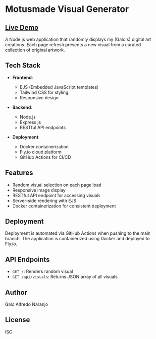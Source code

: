 # Motusmade Visual Generator

## [Live Demo](https://mm-api.fly.dev/)

A Node.js web application that randomly displays my (Galo's) digital art creations. Each page refresh presents a new visual from a curated collection of original artwork.

## Tech Stack

- **Frontend**:

  - EJS (Embedded JavaScript templates)
  - Tailwind CSS for styling
  - Responsive design

- **Backend**:

  - Node.js
  - Express.js
  - RESTful API endpoints

- **Deployment**:
  - Docker containerization
  - Fly.io cloud platform
  - GitHub Actions for CI/CD

## Features

- Random visual selection on each page load
- Responsive image display
- RESTful API endpoint for accessing visuals
- Server-side rendering with EJS
- Docker containerization for consistent deployment

## Deployment

Deployment is automated via GitHub Actions when pushing to the main branch. The application is containerized using Docker and deployed to Fly.io.

## API Endpoints

- `GET /`: Renders random visual
- `GET /api/visuals`: Returns JSON array of all visuals

## Author

Galo Alfredo Naranjo

## License

ISC
